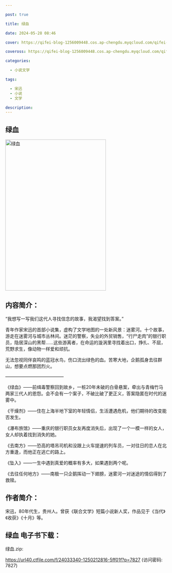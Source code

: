 ```yaml
---

post: true

title: 绿血

date: 2024-05-28 08:46

cover: https://qifei-blog-1256009448.cos.ap-chengdu.myqcloud.com/qifei-blog/66110d7468eb935713e24c89.jpg

coveross: https://qifei-blog-1256009448.cos.ap-chengdu.myqcloud.com/qifei-blog/66110d7468eb935713e24c89.jpg

categories:

  - 小说文学

tags:

  - 宋迅
  - 小说
  - 文学

description:
---
```


## 绿血
<img alt="绿血 " class="aligncenter loaded" data-was-processed="true" decoding="async" fetchpriority="high" height="471" src="https://qifei-blog-1256009448.cos.ap-chengdu.myqcloud.com/qifei-blog/66110d7468eb935713e24c89.jpg " style="cursor: zoom-in;" width="314"/>

## 内容简介：

“我想写一写我们这代人寻找信念的故事，我渴望找到答案。”

青年作家宋迅的首部小说集，虚构了文学地图的一处新风景：迷雾河。十个故事，游走在迷雾河与城市丛林间。迷茫的警察，失业的外贸销售，“行尸走肉”的银行职员，隐居深山的黑帮……这些游离者，在命运的漩涡里寻找着出口，挣扎、不屈，荒野求生，像动物一样爱和顽抗。

无法忽视同伴哀鸣的蓝冠水鸟，伤口流出绿色的血。苦寒大地，企鹅孤身去往群山，想要点燃那团烈火。

—————————————

《绿血》——前缉毒警察回到故乡，一桩20年未破的白骨悬案，牵出与青梅竹马两家三代人的恩怨。会不会有一个案子，不破比破了更正义，答案隐匿在时代的迷雾中。

《干燥剂》——住在上海半地下室的年轻情侣，生活遭遇危机，他们期待的改变能否发生。

《瀑布旅馆》——重庆的银行职员女友再度消失后，出现了一个一模一样的女人，女人却执着找到消失的她。

《去南方》——恐高的塔吊司机和没跟上火车提速的列车员，一对往日的恋人在北方重逢，而他正在逃亡的路上。

《坠入》——一生中遇到真爱的概率有多大，如果遇到两个呢。

《去往任何地方》——南极一只企鹅挥动一下翅膀，迷雾河一对迷途的情侣得到了救赎。

## 作者简介：

宋迅，80年代生，贵州人。曾获《联合文学》短篇小说新人奖，作品见于《当代》《收获》《十月》等。

## 绿血 电子书下载：
绿血.zip: 

https://url40.ctfile.com/f/24033340-1250212816-5ff01f?p=7827 (访问密码: 7827)
